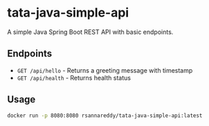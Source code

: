 # tata-java-simple-api

A simple Java Spring Boot REST API with basic endpoints.

## Endpoints
- `GET /api/hello` - Returns a greeting message with timestamp
- `GET /api/health` - Returns health status


## Usage
```bash
docker run -p 8080:8080 rsannareddy/tata-java-simple-api:latest
